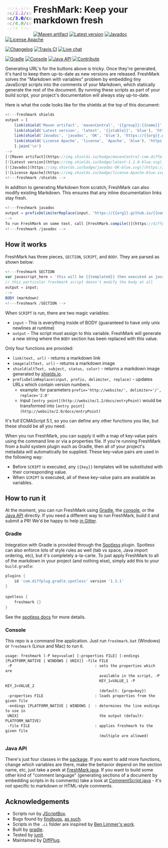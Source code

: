 # <img align="left" src="freshmark.png"> FreshMark: Keep your markdown fresh
<!---freshmark shields
output = [
	link(shield('Maven artifact', 'mavenCentral', '{{group}}:{{name}}', 'blue'), 'https://bintray.com/{{org}}/opensource/{{name}}/view'),
	link(shield('Latest version', 'latest', '{{stable}}', 'blue'), 'https://github.com/{{org}}/{{name}}/releases/latest'),
	link(shield('Javadoc', 'javadoc', 'OK', 'blue'), 'https://{{org}}.github.io/{{name}}/javadoc/{{stable}}/'),
	link(shield('License Apache', 'license', 'Apache', 'blue'), 'https://tldrlegal.com/license/apache-license-2.0-(apache-2.0)'),
	'',
	link(shield('Changelog', 'changelog', '{{version}}', 'brightgreen'), 'CHANGES.md'),
	link(image('Travis CI', 'https://travis-ci.org/{{org}}/{{name}}.svg?branch=master'), 'https://travis-ci.org/{{org}}/{{name}}'),
	link(shield('Live chat', 'gitter', 'live chat', 'brightgreen'), 'https://gitter.im/{{org}}/{{name}}'),
	'',
	link(shield('Gradle', 'Works with', 'Gradle', 'ff69b4'), '#gradle'),
	link(shield('Console', 'Works with', 'Console', 'ff69b4'), '#console'),
	link(shield('Java API', 'Works with', 'Java API', 'ff69b4'), '#java-api'),
	link(shield('Contribute', 'Works with', 'CONTRIBUTIONS WELCOME', 'ff69b4'), '#how-to-run-it'),
	].join('\n')
-->
[![Maven artifact](https://img.shields.io/badge/mavenCentral-com.diffplug.freshmark%3Afreshmark-blue.svg)](https://bintray.com/diffplug/opensource/freshmark/view)
[![Latest version](https://img.shields.io/badge/latest-1.2.0-blue.svg)](https://github.com/diffplug/freshmark/releases/latest)
[![Javadoc](https://img.shields.io/badge/javadoc-OK-blue.svg)](https://diffplug.github.io/freshmark/javadoc/1.2.0/)
[![License Apache](https://img.shields.io/badge/license-Apache-blue.svg)](https://tldrlegal.com/license/apache-license-2.0-(apache-2.0))

[![Changelog](https://img.shields.io/badge/changelog-1.3.0--SNAPSHOT-brightgreen.svg)](CHANGES.md)
[![Travis CI](https://travis-ci.org/diffplug/freshmark.svg?branch=master)](https://travis-ci.org/diffplug/freshmark)
[![Live chat](https://img.shields.io/badge/gitter-live_chat-brightgreen.svg)](https://gitter.im/diffplug/freshmark)

[![Gradle](https://img.shields.io/badge/Works_with-Gradle-ff69b4.svg)](#gradle)
[![Console](https://img.shields.io/badge/Works_with-Console-ff69b4.svg)](#console)
[![Java API](https://img.shields.io/badge/Works_with-Java_API-ff69b4.svg)](#java-api)
[![Contribute](https://img.shields.io/badge/Works_with-CONTRIBUTIONS_WELCOME-ff69b4.svg)](#how-to-run-it)
<!---freshmark /shields -->

Generating URL's for the buttons above is tricky.  Once they're generated, it's hard to keep them up-to-date as new versions are released.  FreshMark solves the "Markdown with variables" problem by embedding tiny JavaScript scripts into the comments of your Markdown, which statically generate the rest of the document.  By running these scripts as part of your build script, your project's documentation will always stay up-to-date.

Here is what the code looks like for the shields at the top of this document:

```javascript
<!---freshmark shields
output = [
	link(shield('Maven artifact', 'mavenCentral', '{{group}}:{{name}}', 'blue'), 'https://bintray.com/{{org}}/opensource/{{name}}/view'),
	link(shield('Latest version', 'latest', '{{stable}}', 'blue'), 'https://github.com/{{org}}/{{name}}/releases/latest'),
	link(shield('Javadoc', 'javadoc', 'OK', 'blue'), 'https://{{org}}.github.io/{{name}}/javadoc/{{stable}}/'),
	link(shield('License Apache', 'license', 'Apache', 'blue'), 'https://tldrlegal.com/license/apache-license-2.0-(apache-2.0)'),
	].join('\n')
-->
[![Maven artifact](https://img.shields.io/badge/mavenCentral-com.diffplug.freshmark%3Afreshmark-blue.svg)](https://bintray.com/diffplug/opensource/freshmark/view)
[![Latest version](https://img.shields.io/badge/latest-1.2.0-blue.svg)](https://github.com/diffplug/freshmark/releases/latest)
[![Javadoc](https://img.shields.io/badge/javadoc-OK-blue.svg)](https://diffplug.github.io/freshmark/javadoc/1.2.0/)
[![License Apache](https://img.shields.io/badge/license-Apache-blue.svg)](https://tldrlegal.com/license/apache-license-2.0-(apache-2.0))
<!---freshmark /shields -->
```

In addition to generating Markdown from scratch, FreshMark can also modify existing Markdown.  This ensures that any inline documentation links stay fresh.

```javascript
<!---freshmark javadoc
output = prefixDelimiterReplace(input, 'https://{{org}}.github.io/{{name}}/javadoc/', '/', stable)
-->
To run FreshMark on some text, call [FreshMark.compile()](https://diffplug.github.io/freshmark/javadoc/1.2.0/com/diffplug/freshmark/FreshMark.html)
<!---freshmark /javadoc -->
```

## How it works

FreshMark has three pieces, `SECTION`, `SCRIPT`, and `BODY`.  They are parsed as shown below:

```javascript
<!---freshmark SECTION
var javascript_here = 'this will be {{templated}} then executed as javascript';
// this particular freshmark script doesn't modify the body at all
output = input;
-->
BODY (markdown)
<!---freshmark /SECTION -->
```

When `SCRIPT` is run, there are two magic variables:

* `input` - This is everything inside of BODY (guaranteed to have only unix newlines at runtime)
* `output` - The script must assign to this variable.  FreshMark will generate a new string where the `BODY` section has been replaced with this value.

Only four functions are provided:

* `link(text, url)` - returns a markdown link
* `image(altText, url)` - returns a markdown image
* `shield(altText, subject, status, color)` - returns a markdown image generated by [shields.io](http://shields.io/).
* `prefixDelimReplace(input, prefix, delimiter, replace)` - updates URLs which contain version numbers.
	* example: for parameters `prefix='http://website/', delimiter='/', replace='2.0'`
	* input `[entry point](http://website/1.2/docs/entryPoint)` would be transformed into `[entry point](http://website/2.0/docs/entryPoint)`

It's full ECMAScript 5.1, so you can define any other functions you like, but these should be all you need.

When you run FreshMark, you can supply it with a map of key-value pairs using the command line or via a properties file.  If you're running FreshMark from a build system plugin such as Gradle, then all of your project's metadata will automatically be supplied.  These key-value pairs are used in the following way:

* Before `SCRIPT` is executed, any `{{key}}` templates will be substituted with their corresponding value.
* When `SCRIPT` is executed, all of these key-value pairs are available as variables.

## How to run it

At the moment, you can run FreshMark using [Gradle](#gradle), the [console](#console), or the [Java API](#java-api) directly.  If you need a different way to run FreshMark, build it and submit a PR!  We'd be happy to help [in Gitter](https://gitter.im/diffplug/freshmark).

### Gradle

Integration with Gradle is provided through the [Spotless](https://github.com/diffplug/spotless) plugin.  Spotless can also enforce lots of style rules as well (tab vs space, Java import ordering, etc), but it's completely a-la-carte.  To just apply FreshMark to all of the markdown in your project (and nothing else), simply add this to your `build.gradle`:

```groovy
plugins {
	id 'com.diffplug.gradle.spotless' version '1.3.1'
}

spotless {
	freshmark {}
}
```

See the [spotless docs](https://github.com/diffplug/spotless) for more details.

### Console

This repo is a command line application.  Just run `freshmark.bat` (Windows) or `freshmark` (Linux and Mac) to run it.

```
usage: freshmark [-P key=value] [-properties FILE] [-endings [PLATFORM_NATIVE | WINDOWS | UNIX]] -file FILE
 -P                                     : sets the properties which are
                                          available in the script, -P
                                          KEY_1=VALUE_1 -P KEY_2=VALUE_2
                                          (default: {prop=key})
 -properties FILE                       : loads properties from the given file
 -endings [PLATFORM_NATIVE | WINDOWS |  : determines the line endings to use in
 UNIX]                                    the output (default: PLATFORM_NATIVE)
 -file FILE                             : applies freshmark to the given file
                                          (multiple are allowed)
```

### Java API

There's just four classes in the [package](src/main/java/com/diffplug/freshmark).  If you want to add more functions, change which variables are there, make the behavior depend on the section name, etc, just take a peek at [FreshMark.java](src/main/java/com/diffplug/freshmark/FreshMark.java).  If you want to build some other kind of "comment language" (generating sections of a document by embedding scripts in its comments) take a look at [CommentScript.java](https://github.com/diffplug/freshmark/blob/master/src/main/java/com/diffplug/freshmark/CommentScript.java) - it's not specific to markdown or HTML-style comments.

## Acknowledgements
* Scripts run by [JScriptBox](https://github.com/diffplug/jscriptbox).
* Bugs found by [findbugs](http://findbugs.sourceforge.net/), [as such](https://github.com/diffplug/durian-rx/blob/v1.0/build.gradle?ts=4#L92-L116).
* Scripts in the `.ci` folder are inspired by [Ben Limmer's work](http://benlimmer.com/2013/12/26/automatically-publish-javadoc-to-gh-pages-with-travis-ci/).
* Built by [gradle](http://gradle.org/).
* Tested by [junit](http://junit.org/).
* Maintained by [DiffPlug](http://www.diffplug.com/).
